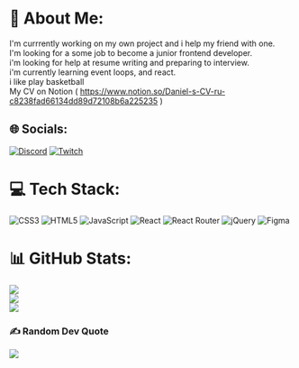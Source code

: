 # 💫 About Me:
I'm currrently working on my own project and i help my friend with one.<br>I'm looking for a some job to become a junior frontend developer.<br>i'm looking for help at resume writing and preparing to interview.<br>i'm currently learning event loops, and react.<br>i like play basketball<br>My CV on Notion ( https://www.notion.so/Daniel-s-CV-ru-c8238fad66134dd89d72108b6a225235 )


## 🌐 Socials:
[![Discord](https://img.shields.io/badge/Discord-%237289DA.svg?logo=discord&logoColor=white)](https://discord.gg/https://discord.gg/VhHNmDxYaa) [![Twitch](https://img.shields.io/badge/Twitch-%239146FF.svg?logo=Twitch&logoColor=white)](https://twitch.tv/D4n1el837)

# 💻 Tech Stack:
![CSS3](https://img.shields.io/badge/css3-%231572B6.svg?style=for-the-badge&logo=css3&logoColor=white) ![HTML5](https://img.shields.io/badge/html5-%23E34F26.svg?style=for-the-badge&logo=html5&logoColor=white) ![JavaScript](https://img.shields.io/badge/javascript-%23323330.svg?style=for-the-badge&logo=javascript&logoColor=%23F7DF1E) ![React](https://img.shields.io/badge/react-%2320232a.svg?style=for-the-badge&logo=react&logoColor=%2361DAFB) ![React Router](https://img.shields.io/badge/React_Router-CA4245?style=for-the-badge&logo=react-router&logoColor=white) ![jQuery](https://img.shields.io/badge/jquery-%230769AD.svg?style=for-the-badge&logo=jquery&logoColor=white) 	![Figma](https://img.shields.io/badge/figma-%23F24E1E.svg?style=for-the-badge&logo=figma&logoColor=white)
# 📊 GitHub Stats:
![](https://github-readme-stats.vercel.app/api?username=D4n1el13and37&theme=react&hide_border=false&include_all_commits=true&count_private=true)<br/>
![](https://github-readme-streak-stats.herokuapp.com/?user=D4n1el13and37&theme=react&hide_border=false)<br/>
![](https://github-readme-stats.vercel.app/api/top-langs/?username=D4n1el13and37&theme=react&hide_border=false&include_all_commits=true&count_private=true&layout=compact)

### ✍️ Random Dev Quote
![](https://quotes-github-readme.vercel.app/api?type=horizontal&theme=dark)
